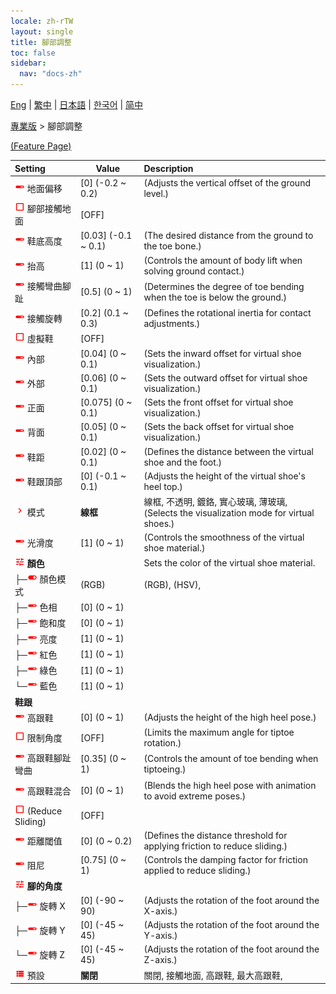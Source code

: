```yaml
---
locale: zh-rTW
layout: single
title: 腳部調整
toc: false
sidebar:
  nav: "docs-zh"
---
```

[Eng](/dancexr/menu/2025.4/actor/feet_adjustment) | [繁中](/tw/dancexr/menu/2025.4/actor/feet_adjustment) | [日本語](/jp/dancexr/menu/2025.4/actor/feet_adjustment) | [한국어](/kr/dancexr/menu/2025.4/actor/feet_adjustment) | [简中](/zh/dancexr/menu/2025.4/actor/feet_adjustment)

[專業版](../menu#專業版) > 腳部調整



[(Feature Page)](/tw/dancexr/features/feet_adjustment)

| Setting | Value | Description |
| :--- | --- | :--- |
| <img src="/images/icon/ic_slider.png" alt="slider icon"/> 地面偏移</nobr>| [0] (-0.2 ~ 0.2) | (Adjusts the vertical offset of the ground level.)
| <img src="/images/icon/ic_check_off.png" alt="check off icon"/> 腳部接觸地面</nobr>| [OFF] | 
| <img src="/images/icon/ic_slider.png" alt="slider icon"/> 鞋底高度</nobr>| [0.03] (-0.1 ~ 0.1) | (The desired distance from the ground to the toe bone.)
| <img src="/images/icon/ic_slider.png" alt="slider icon"/> 抬高</nobr>| [1] (0 ~ 1) | (Controls the amount of body lift when solving ground contact.)
| <img src="/images/icon/ic_slider.png" alt="slider icon"/> 接觸彎曲腳趾</nobr>| [0.5] (0 ~ 1) | (Determines the degree of toe bending when the toe is below the ground.)
| <img src="/images/icon/ic_slider.png" alt="slider icon"/> 接觸旋轉</nobr>| [0.2] (0.1 ~ 0.3) | (Defines the rotational inertia for contact adjustments.)
| <img src="/images/icon/ic_check_off.png" alt="check off icon"/> 虛擬鞋</nobr>| [OFF] | 
| <img src="/images/icon/ic_slider.png" alt="slider icon"/> 內部</nobr>| [0.04] (0 ~ 0.1) | (Sets the inward offset for virtual shoe visualization.)
| <img src="/images/icon/ic_slider.png" alt="slider icon"/> 外部</nobr>| [0.06] (0 ~ 0.1) | (Sets the outward offset for virtual shoe visualization.)
| <img src="/images/icon/ic_slider.png" alt="slider icon"/> 正面</nobr>| [0.075] (0 ~ 0.1) | (Sets the front offset for virtual shoe visualization.)
| <img src="/images/icon/ic_slider.png" alt="slider icon"/> 背面</nobr>| [0.05] (0 ~ 0.1) | (Sets the back offset for virtual shoe visualization.)
| <img src="/images/icon/ic_slider.png" alt="slider icon"/> 鞋距</nobr>| [0.02] (0 ~ 0.1) | (Defines the distance between the virtual shoe and the foot.)
| <img src="/images/icon/ic_slider.png" alt="slider icon"/> 鞋跟頂部</nobr>| [0] (-0.1 ~ 0.1) | (Adjusts the height of the virtual shoe's heel top.)
| <img src="/images/icon/ic_chevron.png" alt="chevron icon"/> 模式</nobr>| **線框** | 線框, 不透明, 鍍鉻, 實心玻璃, 薄玻璃, <br/>(Selects the visualization mode for virtual shoes.) |
| <img src="/images/icon/ic_slider.png" alt="slider icon"/> 光滑度</nobr>| [1] (0 ~ 1) | (Controls the smoothness of the virtual shoe material.)
| <img src="/images/icon/ic_tune.png" alt="tune icon"/> <b>顏色</b></nobr>| | Sets the color of the virtual shoe material.
| ├─<img src="/images/icon/ic_toggle_on.png" alt="toggle on icon"/> 顏色模式</nobr>| (RGB) | (RGB), (HSV), 
| ├─<img src="/images/icon/ic_slider.png" alt="slider icon"/> 色相</nobr>| [0] (0 ~ 1) | 
| ├─<img src="/images/icon/ic_slider.png" alt="slider icon"/> 飽和度</nobr>| [0] (0 ~ 1) | 
| ├─<img src="/images/icon/ic_slider.png" alt="slider icon"/> 亮度</nobr>| [1] (0 ~ 1) | 
| ├─<img src="/images/icon/ic_slider.png" alt="slider icon"/> 紅色</nobr>| [1] (0 ~ 1) | 
| ├─<img src="/images/icon/ic_slider.png" alt="slider icon"/> 綠色</nobr>| [1] (0 ~ 1) | 
| └─<img src="/images/icon/ic_slider.png" alt="slider icon"/> 藍色</nobr>| [1] (0 ~ 1) | 
|  <b>鞋跟</b></nobr>|| 
| <img src="/images/icon/ic_slider.png" alt="slider icon"/> 高跟鞋</nobr>| [0] (0 ~ 1) | (Adjusts the height of the high heel pose.)
| <img src="/images/icon/ic_check_off.png" alt="check off icon"/> 限制角度</nobr>| [OFF] | (Limits the maximum angle for tiptoe rotation.)
| <img src="/images/icon/ic_slider.png" alt="slider icon"/> 高跟鞋腳趾彎曲</nobr>| [0.35] (0 ~ 1) | (Controls the amount of toe bending when tiptoeing.)
| <img src="/images/icon/ic_slider.png" alt="slider icon"/> 高跟鞋混合</nobr>| [0] (0 ~ 1) | (Blends the high heel pose with animation to avoid extreme poses.)
| <img src="/images/icon/ic_check_off.png" alt="check off icon"/> (Reduce Sliding)</nobr>| [OFF] | 
| <img src="/images/icon/ic_slider.png" alt="slider icon"/> 距離閾值</nobr>| [0] (0 ~ 0.2) | (Defines the distance threshold for applying friction to reduce sliding.)
| <img src="/images/icon/ic_slider.png" alt="slider icon"/> 阻尼</nobr>| [0.75] (0 ~ 1) | (Controls the damping factor for friction applied to reduce sliding.)
| <img src="/images/icon/ic_tune.png" alt="tune icon"/> <b>腳的角度</b></nobr>| | 
| ├─<img src="/images/icon/ic_slider.png" alt="slider icon"/> 旋轉 X</nobr>| [0] (-90 ~ 90) | (Adjusts the rotation of the foot around the X-axis.)
| ├─<img src="/images/icon/ic_slider.png" alt="slider icon"/> 旋轉 Y</nobr>| [0] (-45 ~ 45) | (Adjusts the rotation of the foot around the Y-axis.)
| └─<img src="/images/icon/ic_slider.png" alt="slider icon"/> 旋轉 Z</nobr>| [0] (-45 ~ 45) | (Adjusts the rotation of the foot around the Z-axis.)
| <img src="/images/icon/ic_list.png" alt="list icon"/> 預設</nobr>| **關閉** | 關閉, 接觸地面, 高跟鞋, 最大高跟鞋,  |
